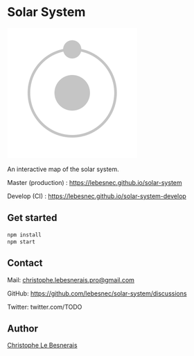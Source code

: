 # Solar System

![logo](/src/assets/logo.svg?raw=true)

An interactive map of the solar system.

Master (production) : https://lebesnec.github.io/solar-system

Develop (CI) : https://lebesnec.github.io/solar-system-develop

## Get started

    npm install
    npm start    

## Contact

Mail: christophe.lebesnerais.pro@gmail.com

GitHub: https://github.com/lebesnec/solar-system/discussions

Twitter: twitter.com/TODO

## Author

[Christophe Le Besnerais](https://github.com/lebesnec)
